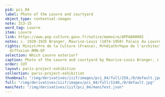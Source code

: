 ```yaml
---
pid: pci_84
label: Photo of the Louvre and courtyard
object_type: contextual-images
note: 313-15
word_tag: Louvre
item: Louvre
link: https://www.pop.culture.gouv.fr/notice/memoire/APPA000002
notes: c. 1920-1935 Branger, Maurice-Louis (1874-1950) Palais du Louvre Cour carr√©e
rights: Minist√®re de la Culture (France), M√©diath√®que de l'architecture et du patrimoine,
  diffusion RMN-GP
selection: Which Louvre exterior?
caption: Photo of the Louvre and courtyard by Maurice-Louis Branger, c. 1920-1935
order: CUT
layout: paris-project-exhibition
collection: paris-project-exhibition
thumbnail: "/img/derivatives/iiif/images/pci_84/full/250,/0/default.jpg"
full: "/img/derivatives/iiif/images/pci_84/full/1140,/0/default.jpg"
manifest: "/img/derivatives/iiif/pci_84/manifest.json"
---
```

